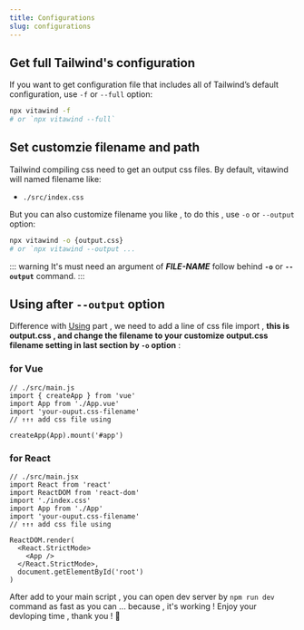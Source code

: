 ```yaml
---
title: Configurations
slug: configurations
---
```


## Get full Tailwind's configuration
If you want to get configuration file that includes all of Tailwind’s default configuration, use  `-f` or `--full` option:
```bash
npx vitawind -f
# or `npx vitawind --full`
```

## Set customzie filename and path
Tailwind compiling css need to get an output css files. By default, vitawind will named filename like:

- `./src/index.css`

But you can also customize filename you like , to do this , use  `-o` or `--output` option:

```bash
npx vitawind -o {output.css}
# or `npx vitawind --output ...
```

::: warning
It's must need an argument of ***FILE-NAME*** follow behind **`-o`** or **`--output`** command.
:::
<br>

## Using after `--output` option
Difference with [Using](#using) part , we need to add a line of css file import , **this is output.css , and change the filename to your customize output.css filename setting in last section by `-o` option** :

### for Vue
```js{4}
// ./src/main.js
import { createApp } from 'vue'
import App from './App.vue'
import 'your-ouput.css-filename'
// ↑↑↑ add css file using

createApp(App).mount('#app')
```

### for React
```jsx{6}
// ./src/main.jsx
import React from 'react'
import ReactDOM from 'react-dom'
import './index.css'
import App from './App'
import 'your-ouput.css-filename'
// ↑↑↑ add css file using

ReactDOM.render(
  <React.StrictMode>
    <App />
  </React.StrictMode>,
  document.getElementById('root')
)
```

After add to your main script , you can open dev server by `npm run dev` command as fast as you can ... because , it's working ! Enjoy your devloping time , thank you ! 🤪
<br>

